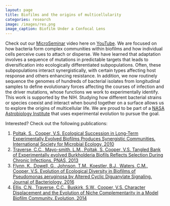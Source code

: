 ```yaml
---
layout: page
title: Biofilms and the origins of multicellularity
categories: research
image: /images/res.png
image_caption: Biofilm Under a Confocal Lens
---
```


Check out our [MicroSeminar](https://microseminar.wordpress.com/) video here on [YouTube](https://www.youtube.com/watch?v=aJp6-PTpKvA). We are focused on how bacteria form complex communities within biofilms and how individual cells perceive cues to attach or disperse. We have learned that adaptation involves a sequence of mutations in predictable targets that leads to diversification into ecologically differentiated subpopulations. Often, these subpopulations interact synergistically, with certain types affecting host response and others enhancing resistance. In addition, we now routinely sequence the genomes of hundreds of bacterial isolates from longitudinal samples to define evolutionary forces affecting the courses of infection and the driver mutations, whose functions we work to experimentally identify. This work is supported by the NIH. Studying how different bacterial strains or species coexist and interact when bound together on a surface allows us to explore the origins of multicellular life. We are proud to be part of a [NASA Astrobiology Institute](https://astrobiology.nasa.gov/nai/teams/can-7/umt/) that uses experimental evolution to pursue the goal. 

Interested? Check out the following publications:

1. [Poltak, S., Cooper, V.S. Ecological Succession in Long-Term Experimentally Evolved Biofilms Produces Synergistic Communities. International Society for Microbial Ecology, 2010](https://www.nature.com/ismej/journal/v5/n3/pdf/ismej2010136a.pdf)
2. [Traverse, C.C., Mayo-smith, L.M., Poltak, S. Cooper, V.S. Tangled Bank of Experimentally evolved Burkholderia Biofils Reflects Selection During Chronic Infections. PNAS, 2013](https://www.ncbi.nlm.nih.gov/pmc/articles/PMC3549113/)
3. [Flynn, K., Dowell, G., Johnson, T.M., Koestler, B.J., Waters, C.M., Cooper, V.S. Evolution of Ecological Diversity in Biofilms of Pseudomonas aeruginosa by Altered Cyclic Diguanylate Signaling. Journal of Bacteriology, 2016](https://www.ncbi.nlm.nih.gov/pmc/articles/PMC5019052/pdf/zjb2608.pdf)
4. [Ellis, C.N., Traverse, C.C., Buskirk, S.W., Cooper, V.S. Character Displacement and the Evolution of Niche Complementarity in a Model Biofilm Community. Evolution, 2014](http://onlinelibrary.wiley.com/doi/10.1111/evo.12581/epdf)
